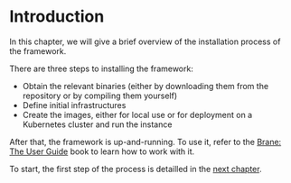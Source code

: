# Introduction
In this chapter, we will give a brief overview of the installation process of the framework.

There are three steps to installing the framework:
- Obtain the relevant binaries (either by downloading them from the repository or by compiling them yourself)
- Define initial infrastructures
- Create the images, either for local use or for deployment on a Kubernetes cluster and run the instance

After that, the framework is up-and-running. To use it, refer to the [Brane: The User Guide](/user-guide) book to learn how to work with it.

To start, the first step of the process is detailled in the [next chapter](./get-binaries.md).
